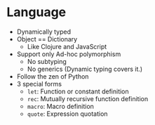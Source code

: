 # Language

- Dynamically typed
- Object == Dictionary
  - Like Clojure and JavaScript
- Support only Ad-hoc polymorphism
  - No subtyping
  - No generics (Dynamic typing covers it.)
- Follow the zen of Python
- 3 special forms
  - `let`: Function or constant definition
  - `rec`: Mutually recursive function definition
  - `macro`: Macro definition
  - `quote`: Expression quotation
